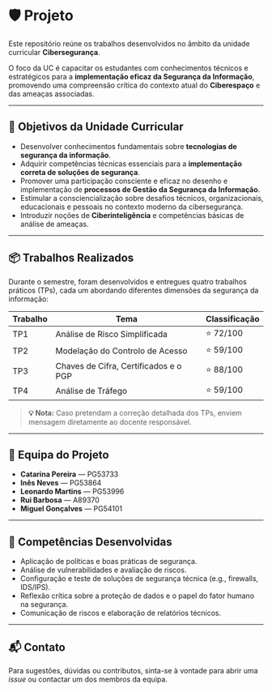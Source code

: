 # 🛡️ Projeto

Este repositório reúne os trabalhos desenvolvidos no âmbito da unidade curricular **Cibersegurança**.

O foco da UC é capacitar os estudantes com conhecimentos técnicos e estratégicos para a **implementação eficaz da Segurança da Informação**, promovendo uma compreensão crítica do contexto atual do **Ciberespaço** e das ameaças associadas.

---

## 🎯 Objetivos da Unidade Curricular

- Desenvolver conhecimentos fundamentais sobre **tecnologias de segurança da informação**.
- Adquirir competências técnicas essenciais para a **implementação correta de soluções de segurança**.
- Promover uma participação consciente e eficaz no desenho e implementação de **processos de Gestão da Segurança da Informação**.
- Estimular a consciencialização sobre desafios técnicos, organizacionais, educacionais e pessoais no contexto moderno da cibersegurança.
- Introduzir noções de **Ciberinteligência** e competências básicas de análise de ameaças.

---

## 📦 Trabalhos Realizados

Durante o semestre, foram desenvolvidos e entregues quatro trabalhos práticos (TPs), cada um abordando diferentes dimensões da segurança da informação:

| Trabalho | Tema                            | Classificação |
|----------|----------------------------------|---------------|
| TP1      |  Análise de Risco Simplificada | ⭐ 72/100      |
| TP2      | Modelação do Controlo de Acesso | ⭐ 59/100      |
| TP3      | Chaves de Cifra, Certificados e o PGP | ⭐ 88/100      |
| TP4      | Análise de Tráfego | ⭐ 59/100      |

> **💡 Nota:** Caso pretendam a correção detalhada dos TPs, enviem mensagem diretamente ao docente responsável.

---

## 👥 Equipa do Projeto

- **Catarina Pereira** — PG53733  
- **Inês Neves** — PG53864  
- **Leonardo Martins** — PG53996  
- **Rui Barbosa** — A89370  
- **Miguel Gonçalves** — PG54101  

---

## 🧠 Competências Desenvolvidas

- Aplicação de políticas e boas práticas de segurança.
- Análise de vulnerabilidades e avaliação de riscos.
- Configuração e teste de soluções de segurança técnica (e.g., firewalls, IDS/IPS).
- Reflexão crítica sobre a proteção de dados e o papel do fator humano na segurança.
- Comunicação de riscos e elaboração de relatórios técnicos.

---

## 📬 Contato

Para sugestões, dúvidas ou contributos, sinta-se à vontade para abrir uma *issue* ou contactar um dos membros da equipa.

